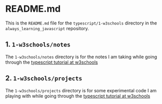 
# README.md

This is the `README.md` file for the `typescript/1-w3schools` directory in the `always_learning_javascript` repository.

## 1. `1-w3schools/notes`

The `1-w3schools/notes` directory is for the notes I am taking while going through the
[typescript tutorial at w3schools](https://www.w3schools.com/typescript/index.php)

## 2. `1-w3schools/projects`

The `1-w3schools/projects` directory is for some experimental code I am playing with while going through the
[typescript tutorial at w3schools](https://www.w3schools.com/typescript/index.php)


